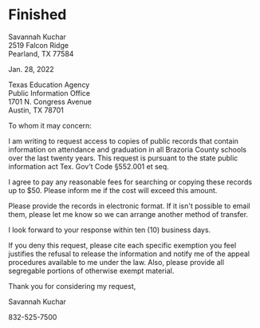 # Finished

Savannah Kuchar  
2519 Falcon Ridge  
Pearland, TX 77584

Jan. 28, 2022

Texas Education Agency  
Public Information Office  
1701 N. Congress Avenue  
Austin, TX 78701

To whom it may concern:

I am writing to request access to copies of public records that contain information on attendance and graduation in all Brazoria County schools over the last twenty years. This request is pursuant to the state public information act Tex. Gov’t Code §552.001 et seq.

I agree to pay any reasonable fees for searching or copying these records up to $50. Please inform me if the cost will exceed this amount.

Please provide the records in electronic format. If it isn't possible to email them, please let me know so we can arrange another method of transfer.

I look forward to your response within ten (10) business days.

If you deny this request, please cite each specific exemption you feel justifies the refusal to release the information and notify me of the appeal procedures available to me under the law. Also, please provide all segregable portions of otherwise exempt material.

Thank you for considering my request,

Savannah Kuchar

832-525-7500
